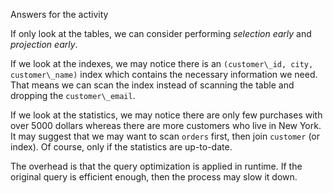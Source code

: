 Answers for the activity

If only look at the tables, we can consider performing *selection early* and
*projection early*.

If we look at the indexes, we may notice there is an `(customer\_id, city,
customer\_name)` index which contains the necessary information we need. That
means we can scan the index instead of scanning the table and dropping the
`customer\_email`.

If we look at the statistics, we may notice there are only few purchases with
over 5000 dollars whereas there are more customers who live in New York. It may
suggest that we may want to scan `orders` first, then join `customer` (or
index). Of course, only if the statistics are up-to-date.

The overhead is that the query optimization is applied in runtime. If the
original query is efficient enough, then the process may slow it down.


